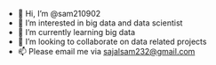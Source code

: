 - 👋 Hi, I’m @sam210902
- 👀 I’m interested in big data and data scientist
- 🌱 I’m currently learning big data
- 💞️ I’m looking to collaborate on data related projects
- 📫 Please email me via sajalsam232@gmail.com

<!---
sam210902/sam210902 is a ✨ special ✨ repository because its `README.md` (this file) appears on your GitHub profile.
You can click the Preview link to take a look at your changes.
--->
